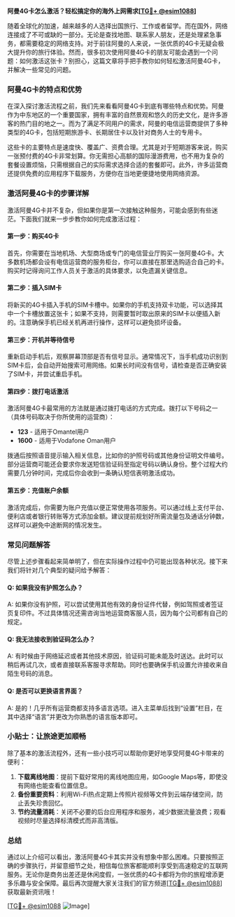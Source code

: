 **阿曼4G卡怎么激活？轻松搞定你的海外上网需求[[TG💪+ @esim1088](https://t.me/s/esim1088)]**

随着全球化的加速，越来越多的人选择出国旅行、工作或者留学。而在国外，网络连接成了不可或缺的一部分。无论是查找地图、联系家人朋友，还是处理紧急事务，都需要稳定的网络支持。对于前往阿曼的人来说，一张优质的4G卡无疑会极大提升你的旅行体验。然而，很多初次使用阿曼4G卡的朋友可能会遇到一个问题：如何激活这张卡？别担心，这篇文章将手把手教你如何轻松激活阿曼4G卡，并解决一些常见的问题。

### 阿曼4G卡的特点和优势

在深入探讨激活流程之前，我们先来看看阿曼4G卡到底有哪些特点和优势。阿曼作为中东地区的一个重要国家，拥有丰富的自然景观和悠久的历史文化，是许多游客的热门目的地之一。而为了满足不同用户的需求，阿曼的电信运营商提供了多种类型的4G卡，包括短期旅游卡、长期居住卡以及针对商务人士的专用卡。

这些卡的主要特点是速度快、覆盖广、资费合理。尤其是对于短期游客来说，购买一张预付费的4G卡非常划算。你无需担心高额的国际漫游费用，也不用为复杂的套餐设置烦恼，只需根据自己的实际需求选择合适的套餐即可。此外，许多运营商还提供免费的应用程序下载服务，方便你在当地更便捷地使用网络资源。

### 激活阿曼4G卡的步骤详解

激活阿曼4G卡并不复杂，但如果你是第一次接触这种服务，可能会感到有些迷茫。下面我们就来一步步教你如何完成激活过程：

#### 第一步：购买4G卡
首先，你需要在当地机场、大型商场或专门的电信营业厅购买一张阿曼4G卡。大多数机场都会设有电信运营商的服务柜台，你可以直接在那里选购适合自己的卡。购买时记得询问工作人员关于激活的具体要求，以免遗漏关键信息。

#### 第二步：插入SIM卡
将新买的4G卡插入手机的SIM卡槽中。如果你的手机支持双卡功能，可以选择其中一个卡槽放置这张卡；如果不支持，则需要暂时取出原来的SIM卡以便插入新的。注意确保手机已经关机再进行操作，这样可以避免损坏设备。

#### 第三步：开机并等待信号
重新启动手机后，观察屏幕顶部是否有信号显示。通常情况下，当手机成功识别到SIM卡后，会自动开始搜索可用网络。如果长时间没有信号，请检查是否正确安装了SIM卡，并尝试重启手机。

#### 第四步：拨打电话激活
激活阿曼4G卡最常用的方法就是通过拨打电话的方式完成。拨打以下号码之一（具体号码取决于你所使用的运营商）：
- **123** - 适用于Omantel用户
- **1600** - 适用于Vodafone Oman用户

拨通后按照语音提示输入相关信息，比如你的护照号码或其他身份证明文件编号。部分运营商可能还会要求你发送短信验证码至指定号码以确认身份。整个过程大约需要几分钟时间，完成后你会收到一条确认短信表明激活成功。

#### 第五步：充值账户余额
激活完成后，你需要为账户充值以便正常使用各项服务。可以通过线上支付平台、便利店或者银行转账等方式添加金额。建议提前规划好所需流量包及通话分钟数，这样可以避免中途断网的情况发生。

### 常见问题解答

尽管上述步骤看起来简单明了，但在实际操作过程中仍可能出现各种状况。接下来我们将针对几个典型的疑问给予解答：

#### Q: 如果我没有护照怎么办？
A: 如果你没有护照，可以尝试使用其他有效的身份证件代替，例如驾照或者签证页复印件。不过具体情况还需咨询当地运营商客服人员，因为每个公司都有自己的规定。

#### Q: 我无法接收到验证码怎么办？
A: 有时候由于网络延迟或者其他技术原因，验证码可能未能及时送达。此时可以稍后再试几次，或者直接联系客服寻求帮助。同时也要确保手机设置允许接收来自陌生号码的消息。

#### Q: 是否可以更换语言界面？
A: 是的！几乎所有运营商都支持多语言选项。进入主菜单后找到“设置”栏目，在其中选择“语言”并更改为你熟悉的语言版本即可。

### 小贴士：让旅途更加顺畅
除了基本的激活流程外，还有一些小技巧可以帮助你更好地享受阿曼4G卡带来的便利：

1. **下载离线地图**：提前下载好常用的离线地图应用，如Google Maps等，即使没有网络也能查看位置信息。
2. **备份重要资料**：利用Wi-Fi热点定期上传照片视频等文件到云端存储空间，防止丢失珍贵回忆。
3. **节约流量消耗**：关闭不必要的后台应用程序和服务，减少数据流量浪费；观看视频时尽量选择标清模式而非高清版。

### 总结
通过以上介绍可以看出，激活阿曼4G卡其实并没有想象中那么困难。只要按照正确的步骤执行，并留意细节之处，相信每位旅客都能顺利享受到高速稳定的互联网服务。无论你是商务出差还是休闲度假，一张优质的4G卡都将为你的旅程增添更多乐趣与安全保障。最后再次提醒大家关注我们的官方频道[[TG💪+ @esim1088](https://t.me/s/esim1088)]获取最新资讯哦！

[[TG💪+ @esim1088](https://t.me/s/esim1088) ![Image](https://i.postimg.cc/4NQfJmqS/Snipaste-2025-05-13-00-14-12.png)]